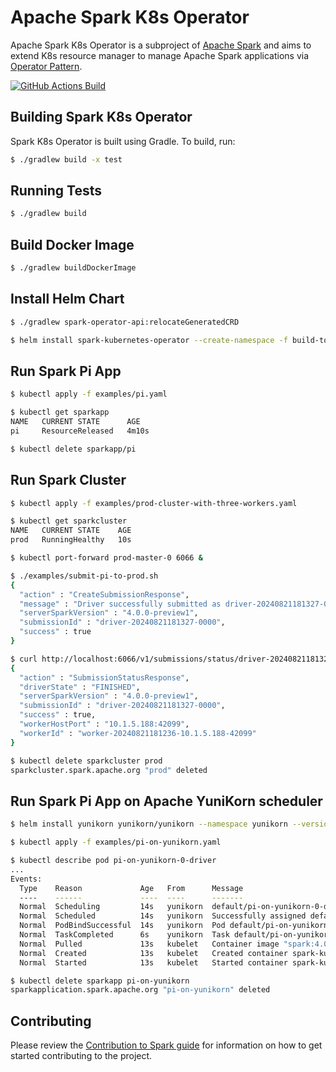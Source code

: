 # Apache Spark K8s Operator

Apache Spark K8s Operator is a subproject of [Apache Spark](https://spark.apache.org/) and
aims to extend K8s resource manager to manage Apache Spark applications via
[Operator Pattern](https://kubernetes.io/docs/concepts/extend-kubernetes/operator/).

[![GitHub Actions Build](https://github.com/apache/spark-kubernetes-operator/actions/workflows/build_and_test.yml/badge.svg)](https://github.com/apache/spark-kubernetes-operator/actions/workflows/build_and_test.yml)

## Building Spark K8s Operator

Spark K8s Operator is built using Gradle.
To build, run:

```bash
$ ./gradlew build -x test
```

## Running Tests

```bash
$ ./gradlew build
```

## Build Docker Image

```bash
$ ./gradlew buildDockerImage
```

## Install Helm Chart

```bash
$ ./gradlew spark-operator-api:relocateGeneratedCRD

$ helm install spark-kubernetes-operator --create-namespace -f build-tools/helm/spark-kubernetes-operator/values.yaml build-tools/helm/spark-kubernetes-operator/
```

## Run Spark Pi App

```bash
$ kubectl apply -f examples/pi.yaml

$ kubectl get sparkapp
NAME   CURRENT STATE      AGE
pi     ResourceReleased   4m10s

$ kubectl delete sparkapp/pi
```

## Run Spark Cluster

```bash
$ kubectl apply -f examples/prod-cluster-with-three-workers.yaml

$ kubectl get sparkcluster
NAME   CURRENT STATE    AGE
prod   RunningHealthy   10s

$ kubectl port-forward prod-master-0 6066 &

$ ./examples/submit-pi-to-prod.sh
{
  "action" : "CreateSubmissionResponse",
  "message" : "Driver successfully submitted as driver-20240821181327-0000",
  "serverSparkVersion" : "4.0.0-preview1",
  "submissionId" : "driver-20240821181327-0000",
  "success" : true
}

$ curl http://localhost:6066/v1/submissions/status/driver-20240821181327-0000/
{
  "action" : "SubmissionStatusResponse",
  "driverState" : "FINISHED",
  "serverSparkVersion" : "4.0.0-preview1",
  "submissionId" : "driver-20240821181327-0000",
  "success" : true,
  "workerHostPort" : "10.1.5.188:42099",
  "workerId" : "worker-20240821181236-10.1.5.188-42099"
}

$ kubectl delete sparkcluster prod
sparkcluster.spark.apache.org "prod" deleted
```

## Run Spark Pi App on Apache YuniKorn scheduler

```bash
$ helm install yunikorn yunikorn/yunikorn --namespace yunikorn --version 1.5.2 --create-namespace --set embedAdmissionController=false

$ kubectl apply -f examples/pi-on-yunikorn.yaml

$ kubectl describe pod pi-on-yunikorn-0-driver
...
Events:
  Type    Reason             Age   From      Message
  ----    ------             ----  ----      -------
  Normal  Scheduling         14s   yunikorn  default/pi-on-yunikorn-0-driver is queued and waiting for allocation
  Normal  Scheduled          14s   yunikorn  Successfully assigned default/pi-on-yunikorn-0-driver to node docker-desktop
  Normal  PodBindSuccessful  14s   yunikorn  Pod default/pi-on-yunikorn-0-driver is successfully bound to node docker-desktop
  Normal  TaskCompleted      6s    yunikorn  Task default/pi-on-yunikorn-0-driver is completed
  Normal  Pulled             13s   kubelet   Container image "spark:4.0.0-preview1" already present on machine
  Normal  Created            13s   kubelet   Created container spark-kubernetes-driver
  Normal  Started            13s   kubelet   Started container spark-kubernetes-driver

$ kubectl delete sparkapp pi-on-yunikorn
sparkapplication.spark.apache.org "pi-on-yunikorn" deleted
```

## Contributing

Please review the [Contribution to Spark guide](https://spark.apache.org/contributing.html)
for information on how to get started contributing to the project.
